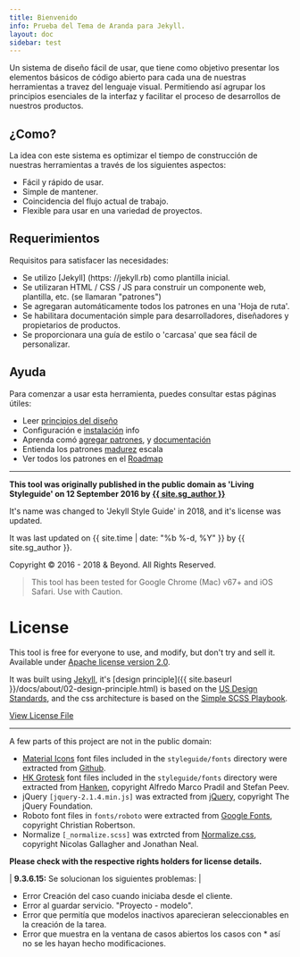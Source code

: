 ```yaml
---
title: Bienvenido
info: Prueba del Tema de Aranda para Jekyll.
layout: doc
sidebar: test
---
```


Un sistema de diseño fácil de usar, que tiene como objetivo presentar los elementos básicos de código abierto para cada una de nuestras herramientas a travez del lenguaje visual. Permitiendo así agrupar los principios esenciales de la interfaz y facilitar el proceso de desarrollos de nuestros productos.


## ¿Como?

La idea con este sistema es optimizar el tiempo de construcción de nuestras herramientas a través de los siguientes aspectos:

- Fácil y rápido de usar.
- Simple de mantener.
- Coincidencia del flujo actual de trabajo.
- Flexible para usar en una variedad de proyectos.

## Requerimientos

Requisitos para satisfacer las necesidades:

- Se utilizo [Jekyll] (https: //jekyll.rb) como plantilla inicial.
- Se utilizaran HTML / CSS / JS para construir un componente web, plantilla, etc. (se llamaran "patrones")
- Se agregaran automáticamente todos los patrones en una 'Hoja de ruta'.
- Se habilitara documentación simple para desarrolladores, diseñadores y propietarios de productos.
- Se proporcionara una guía de estilo o 'carcasa' que sea fácil de personalizar.

## Ayuda

Para comenzar a usar esta herramienta, puedes consultar estas páginas útiles:

- Leer [principios del diseño](https://jekyllstyleguide.com/docs/about/02-design-principle.html)
- Configuración e [instalación](https://jekyllstyleguide.com/docs/about/01-getting-started.html) info
- Aprenda comó [agregar patrones](https://jekyllstyleguide.com/docs/about/01-getting-started.html#adding-patterns), y [documentación](https://jekyllstyleguide.com/docs/about/01-getting-started.html#adding-documentation)
- Entienda los patrones [madurez](https://jekyllstyleguide.com/docs/about/03-maturity.html) escala
- Ver todos los patrones en el [Roadmap](https://jekyllstyleguide.com/docs/about/04-roadmap.html)

___


**This tool was originally published in the public domain as 'Living Styleguide' on 12 September 2016 by [{{ site.sg_author }}](https://matthewelsom.com)**

It's name was changed to 'Jekyll Style Guide' in 2018, and it's license was updated.

It was last updated on {{ site.time | date: "%b %-d, %Y"  }} by {{ site.sg_author }}.

Copyright © 2016 - 2018 & Beyond. All Rights Reserved.

><i class="icon red" data-icon="warning"></i>This tool has been tested for Google Chrome (Mac) v67+ and iOS Safari. Use with Caution.


# License

This tool is free for everyone to use, and modify, but don't try and sell it.
Available under [Apache license version 2.0](https://www.apache.org/licenses/LICENSE-2.0.html).


It was built using [Jekyll](https://jekyll.rb), it's [design principle]({{ site.baseurl }}/docs/about/02-design-principle.html) is based on the [US Design Standards](https://designsystem.digital.gov/design-principles/), and the css architecture is based on the [Simple SCSS Playbook](https://matthewelsom.com/blog/simple-scss-playbook.html).

[View License File](https://github.com/matthewelsom/jekyll-style-guide/blob/master/LICENSE)

---

A few parts of this project are not in the public domain:

- [Material Icons](https://material.io/tools/icons/) font files included in the `styleguide/fonts` directory were extracted from [Github](https://github.com/google/material-design-icons).
- [HK Grotesk](https://hanken.co/product/hk-grotesk/) font files included in the `styleguide/fonts` directory were extracted from [Hanken](https://hanken.co/product/hk-grotesk/), copyright Alfredo Marco Pradil and Stefan Peev.
- jQuery `[jquery-2.1.4.min.js]` was extracted from [jQuery](https://jquery.com/), copyright The jQuery Foundation.
- Roboto font files in `fonts/roboto` were extracted from [Google Fonts](https://fonts.google.com/), copyright Christian Robertson.
- Normalize `[_normalize.scss]` was extrcted from [Normalize.css](https://github.com/necolas/normalize.css), copyright Nicolas Gallagher and Jonathan Neal.

**Please check with the respective rights holders for license details.**

| **9.3.6.15:** Se solucionan los siguientes problemas: |
  
  - Error Creación del caso cuando iniciaba desde el cliente.  
  - Error al guardar servicio. "Proyecto - modelo".
  - Error que permitía que modelos inactivos aparecieran seleccionables en la creación de la tarea.
  - Error que muestra en la ventana de casos abiertos los casos con * así no se les hayan hecho modificaciones.



